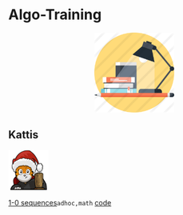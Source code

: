 # Algo-Training

<p align="center">
  <img width="160" height="160" src="https://github.com/dragonzurfer/Algo-Training/blob/master/media/study.png">
</p>

## Kattis

<p align="left">
  <img width="80" height="80" src="https://github.com/dragonzurfer/Algo-Training/blob/master/media/kattis.png">
</p>

[1-0 sequences](https://open.kattis.com/problems/sequences)```adhoc,math``` [code](https://github.com/dragonzurfer/Algo-Training/blob/master/1-0sequence.cpp)